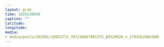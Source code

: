 ```yaml
---
layout: gram
time: 1420138509
caption: ""
latitude: 
longitude: 
media:
- media/posts/201501/10852773_787210887991575_89529920_n_17843629843000351.jpg
---
```

